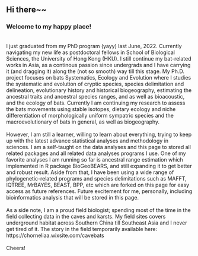 ## Hi there~~
### Welcome to my happy place!
<br />
I just graduated from my PhD program (yayy) last June, 2022. Currently navigating my new life as postdoctoral fellows in School of Biological Sciences, the University of Hong Kong (HKU). I still continue my bat-related works in Asia, as a continous passion since undergrads and I have carrying it (and dragging it) along the (not so smooth) way till this stage. My Ph.D. project focuses on bats Systematics, Ecology and Evolution where I studies the systematic and evolution of cryptic species, species delimitation and delineation, evolutionary history and historical biogeography, estimating the ancestral traits and ancestral species ranges, and as well as bioacoustic, and the ecology of bats. Currently I am continuing my research to assess the bats movements using stable isotopes, dietary ecology and niche differentiation of morphologically uniform sympatric species and the macroevolutionary of bats in general, as well as biogeography.
<br />

<br />
However, I am still a learner, willing to learn about everything, trying to keep up with the latest advance statistical analyses and methodology in sciences. I am a self-taught on the data analyses and this page to stored all related packages and all related data analyses programs I use. One of my favorite analyses I am running so far is ancestral range estimation which implemented in R package BioGeoBEARS, and still expanding it to get better and robust result. Aside from that, I have been using a wide range of phylogenetic-related programs and species delimitations such as MAFFT, IQTREE, MrBAYES, BEAST, BPP, etc which are forked on this page for easy access as future references. Future excitement for me, personally, including bioinformatics analysis that will be stored in this page.  
<br/>


<br />
As a side note, I am a proud field biologist; spending most of the time in the field collecting data in the caves and karsts. My field sites covers underground habitat across Southern China till Southeast Asia and I never get tired of it. The story in the field temporarily available here: https://chorneliaa.wixsite.com/cavebats
<br />

<br />
Cheers!
